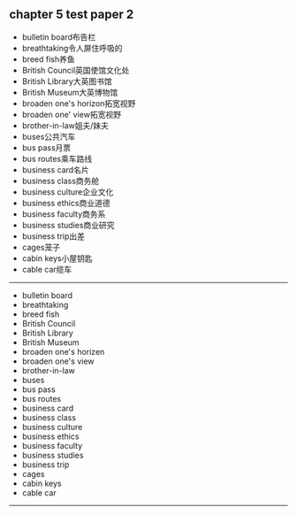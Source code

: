 chapter 5 
test paper 2
---
- bulletin board布告栏
- breathtaking令人屏住呼吸的
- breed fish养鱼
- British Council英国使馆文化处
- British Library大英图书馆
- British Museum大英博物馆
- broaden one's horizon拓宽视野
- broaden one' view拓宽视野
- brother-in-law姐夫/妹夫
- buses公共汽车
- bus pass月票
- bus routes乘车路线
- business card名片
- business class商务舱
- business culture企业文化
- business ethics商业道德
- business faculty商务系
- business studies商业研究
- business trip出差
- cages笼子
- cabin keys小屋钥匙
- cable car缆车
---
- bulletin board 
- breathtaking 
- breed fish 
- British Council 
- British Library 
- British Museum
- broaden one's horizen 
- broaden one's view 
- brother-in-law 
- buses 
- bus pass 
- bus routes 
- business card 
- business class 
- business culture 
- business ethics 
- business faculty 
- business studies 
- business trip 
- cages 
- cabin keys 
- cable car
---